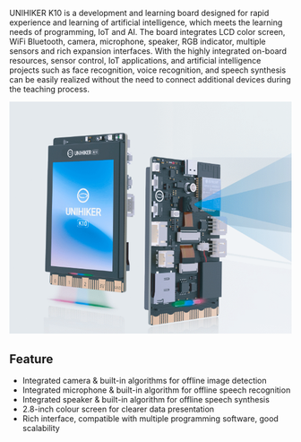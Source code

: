 UNIHIKER K10 is a development and learning board designed for rapid experience and learning of artificial intelligence, which meets the learning needs of programming, IoT and AI. The board integrates LCD color screen, WiFi Bluetooth, camera, microphone, speaker, RGB indicator, multiple sensors and rich expansion interfaces. With the highly integrated on-board resources, sensor control, IoT applications, and artificial intelligence projects such as face recognition, voice recognition, and speech synthesis can be easily realized without the need to connect additional devices during the teaching process.

![image.png](img/hardwarereference_onboard/onboard6.png) 
## **Feature**
- Integrated camera & built-in algorithms for offline image detection
- Integrated microphone & built-in algorithm for offline speech recognition
- Integrated speaker & built-in algorithm for offline speech synthesis
- 2.8-inch colour screen for clearer data presentation
- Rich interface, compatible with multiple programming software, good scalability
 
